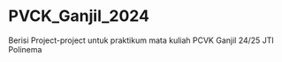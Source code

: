 # PVCK_Ganjil_2024
Berisi Project-project untuk praktikum mata kuliah PCVK Ganjil 24/25 JTI Polinema
